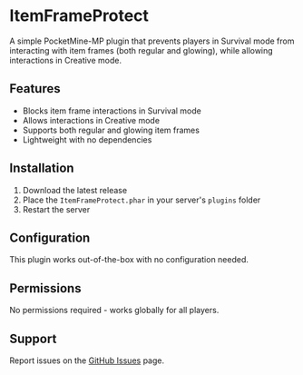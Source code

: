 # ItemFrameProtect

A simple PocketMine-MP plugin that prevents players in Survival mode from interacting with item frames (both regular and glowing), while allowing interactions in Creative mode.

## Features
- Blocks item frame interactions in Survival mode
- Allows interactions in Creative mode
- Supports both regular and glowing item frames
- Lightweight with no dependencies

## Installation
1. Download the latest release
2. Place the `ItemFrameProtect.phar` in your server's `plugins` folder
3. Restart the server

## Configuration
This plugin works out-of-the-box with no configuration needed.

## Permissions
No permissions required - works globally for all players.

## Support
Report issues on the [GitHub Issues](https://github.com/xDqZtop/ItemFrameProtect/issues) page.
